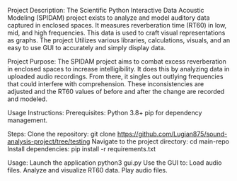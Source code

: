 Project Description:
  The Scientific Python Interactive Data Acoustic Modeling (SPIDAM) project exists to analyze and model auditory data captured in enclosed spaces. It measures reverberation time (RT60) in low, mid, and high frequencies. This data is used to craft visual representations as graphs. The project Utilizes various libraries, calculations, visuals, and an easy to use GUI to accurately and simply display data. 

Project Purpose:
	The SPIDAM project aims to combat excess reverberation in enclosed spaces to increase intelligibility. It does this by analyzing data in uploaded audio recordings. From there, it singles out outlying frequencies that could interfere with comprehension. These inconsistencies are adjusted and the RT60 values of before and after the change are recorded and modeled. 

Usage Instructions:
  Prerequisites:
    Python 3.8+
    pip for dependency management.
    
Steps:
  Clone the repository:
    git clone https://github.com/Lugian875/sound-analysis-project/tree/testing
  Navigate to the project directory:
    cd main-repo
  Install dependencies:
    pip install -r requirements.txt
    
Usage:
  Launch the application
    python3 gui.py
  Use the GUI to:
    Load audio files.
    Analyze and visualize RT60 data.
    Play audio files.
